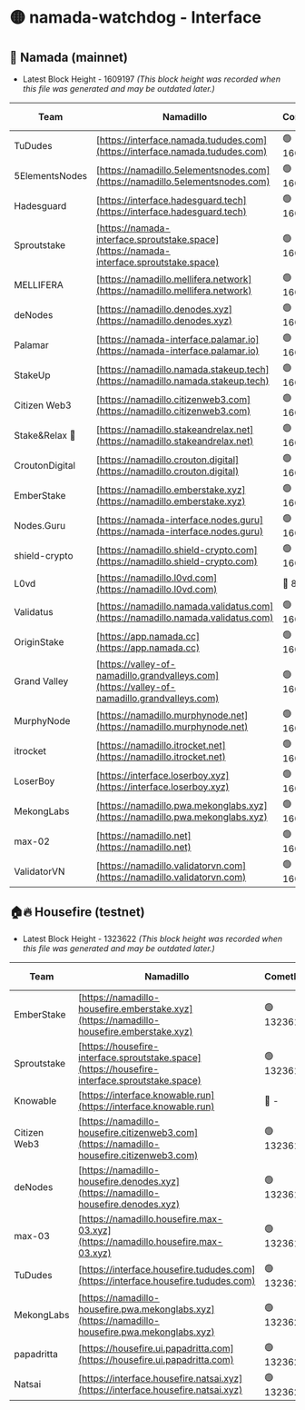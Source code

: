 # 🟡 namada-watchdog - Interface

## 🚀 Namada (mainnet)
- Latest Block Height - 1609197 *(This block height was recorded when this file was generated and may be outdated later.)*

| Team | Namadillo | CometBFT | Indexer | MASP Indexer |
|-|-|-|-|-|
| TuDudes | [https://interface.namada.tududes.com](https://interface.namada.tududes.com) | 🟢 1609179 | 🟢 1609179 | 🟢 1609179 |
| 5ElementsNodes | [https://namadillo.5elementsnodes.com](https://namadillo.5elementsnodes.com) | 🟢 1609180 | 🟢 1609180 | 🟢 1609180 |
| Hadesguard | [https://interface.hadesguard.tech](https://interface.hadesguard.tech) | 🟢 1609181 | 🟢 1609181 | 🟢 1609181 |
| Sproutstake | [https://namada-interface.sproutstake.space](https://namada-interface.sproutstake.space) | 🟢 1609182 | 🟢 1609182 | 🟢 1609182 |
| MELLIFERA | [https://namadillo.mellifera.network](https://namadillo.mellifera.network) | 🟢 1609183 | 🟢 1609183 | 🟢 1609183 |
| deNodes | [https://namadillo.denodes.xyz](https://namadillo.denodes.xyz) | 🟢 1609184 | 🟢 1609184 | 🟢 1609183 |
| Palamar | [https://namada-interface.palamar.io](https://namada-interface.palamar.io) | 🟢 1609184 | 🟢 1609184 | 🔴 1604036 |
| StakeUp | [https://namadillo.namada.stakeup.tech](https://namadillo.namada.stakeup.tech) | 🟢 1609185 | 🟢 1609185 | 🟢 1609185 |
| Citizen Web3 | [https://namadillo.citizenweb3.com](https://namadillo.citizenweb3.com) | 🟢 1609185 | 🔴 1594453 | 🟢 1609186 |
| Stake&Relax 🦥 | [https://namadillo.stakeandrelax.net](https://namadillo.stakeandrelax.net) | 🟢 1609187 | 🟢 1609187 | 🟢 1609187 |
| CroutonDigital | [https://namadillo.crouton.digital](https://namadillo.crouton.digital) | 🟢 1609187 | 🔴 1338918 | 🟢 1609187 |
| EmberStake | [https://namadillo.emberstake.xyz](https://namadillo.emberstake.xyz) | 🟢 1609188 | 🟢 1609188 | 🟢 1609188 |
| Nodes.Guru | [https://namada-interface.nodes.guru](https://namada-interface.nodes.guru) | 🟢 1609189 | 🟢 1609189 | 🟢 1609189 |
| shield-crypto | [https://namadillo.shield-crypto.com](https://namadillo.shield-crypto.com) | 🟢 1609190 | 🟢 1609190 | 🟢 1609190 |
| L0vd | [https://namadillo.l0vd.com](https://namadillo.l0vd.com) | 🔴 894059 | 🔴 1325241 | 🔴 894059 |
| Validatus | [https://namadillo.namada.validatus.com](https://namadillo.namada.validatus.com) | 🟢 1609192 | 🔴 1338199 | 🟢 1609191 |
| OriginStake | [https://app.namada.cc](https://app.namada.cc) | 🟢 1609192 | 🟢 1609192 | 🟢 1609192 |
| Grand Valley | [https://valley-of-namadillo.grandvalleys.com](https://valley-of-namadillo.grandvalleys.com) | 🟢 1609193 | 🟢 1609193 | 🟢 1609192 |
| MurphyNode | [https://namadillo.murphynode.net](https://namadillo.murphynode.net) | 🟢 1609193 | 🟢 1609193 | 🔴 - |
| itrocket | [https://namadillo.itrocket.net](https://namadillo.itrocket.net) | 🟢 1609194 | 🟢 1609194 | 🟢 1609194 |
| LoserBoy | [https://interface.loserboy.xyz](https://interface.loserboy.xyz) | 🟢 1609195 | 🟢 1609195 | 🔴 - |
| MekongLabs | [https://namadillo.pwa.mekonglabs.xyz](https://namadillo.pwa.mekonglabs.xyz) | 🟢 1609196 | 🟢 1609196 | 🟢 1609196 |
| max-02 | [https://namadillo.net](https://namadillo.net) | 🟢 1609196 | 🟢 1609196 | 🟢 1609196 |
| ValidatorVN | [https://namadillo.validatorvn.com](https://namadillo.validatorvn.com) | 🟢 1609197 | 🟢 1609197 | 🟢 1609197 |

## 🏠🔥 Housefire (testnet)
- Latest Block Height - 1323622 *(This block height was recorded when this file was generated and may be outdated later.)*

| Team | Namadillo | CometBFT | Indexer | MASP Indexer |
|-|-|-|-|-|
| EmberStake | [https://namadillo-housefire.emberstake.xyz](https://namadillo-housefire.emberstake.xyz) | 🟢 1323615 | 🟢 1323615 | 🔴 1083022 |
| Sproutstake | [https://housefire-interface.sproutstake.space](https://housefire-interface.sproutstake.space) | 🟢 1323615 | 🟢 1323615 | 🟢 1323615 |
| Knowable | [https://interface.knowable.run](https://interface.knowable.run) | 🔴 - | 🔴 - | 🔴 - |
| Citizen Web3 | [https://namadillo-housefire.citizenweb3.com](https://namadillo-housefire.citizenweb3.com) | 🟢 1323616 | 🔴 1162824 | 🔴 - |
| deNodes | [https://namadillo-housefire.denodes.xyz](https://namadillo-housefire.denodes.xyz) | 🟢 1323619 | 🟢 1323619 | 🟢 1323619 |
| max-03 | [https://namadillo.housefire.max-03.xyz](https://namadillo.housefire.max-03.xyz) | 🟢 1323619 | 🟢 1323619 | 🟢 1323619 |
| TuDudes | [https://interface.housefire.tududes.com](https://interface.housefire.tududes.com) | 🟢 1323620 | 🟢 1323620 | 🟢 1323620 |
| MekongLabs | [https://namadillo-housefire.pwa.mekonglabs.xyz](https://namadillo-housefire.pwa.mekonglabs.xyz) | 🟢 1323620 | 🟢 1323620 | 🔴 1083022 |
| papadritta | [https://housefire.ui.papadritta.com](https://housefire.ui.papadritta.com) | 🟢 1323621 | 🟢 1323621 | 🟢 1323621 |
| Natsai | [https://interface.housefire.natsai.xyz](https://interface.housefire.natsai.xyz) | 🟢 1323622 | 🟢 1323622 | 🟢 1323622 |

